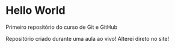 # Hello World
 Primeiro repositório do curso de Git e GitHub

Repositório criado durante uma aula ao vivo!
Alterei direto no site!
